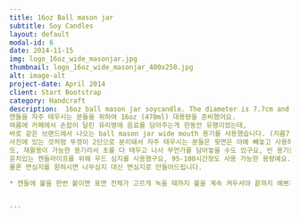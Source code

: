 ```yaml
---
title: 16oz Ball mason jar
subtitle: Soy Candles
layout: default
modal-id: 6
date: 2014-11-15
img: logo_16oz_wide_masonjar.jpg
thumbnail: logo_16oz_wide_masonjar_400x250.jpg
alt: image-alt
project-date: April 2014
client: Start Bootstrap
category: Handcraft
description:  16oz ball mason jar soycandle. The diameter is 7.7cm and the height is 17cm. lead time is about 95hours and used wood wick. I will be able to refil if you give me a empty jar after use all.
캔들을 자주 태우시는 분들을 위하여 16oz (470ml) 대용량을 준비했어요. 
여름에 카페에서 손잡이 달린 유리병에 음료를 담아주는게 한동안 유행이었는데, 
바로 같은 브랜드에서 나오는 ball mason jar wide mouth 용기를 사용했습니다. (지름7.5, 높이 17)
사진에 있는 것처럼 뚜껑이 2단으로 분리돼서 자주 태우시는 분들은 윗면은 아예 빼놓고 사용하실 수도 있어요.
또, 재활용이 가능한 용기라서 초를 다 태우고 나서 무언가를 담아놓을 수도 있구요, 빈 용기를 가져오시면 초를 리필해드립니다.
운치있는 캔들라이프를 위해 우드 심지를 사용했구요, 95-100시간정도 사용 가능한 용량예요.
물론 면심지를 원하시면 나무심지 대신 면심지로 만들어드립니다.

* 캔들에 불을 한번 붙이면 표면 전체가 고르게 녹을 때까지 불을 계속 켜두셔야 끝까지 예쁘게 태울 수가 있어요. 표면이 채 녹기도 전에 불을 끄는걸 반복하면 심지와 그 주변만 계속 타들어가서 가장자리에 있는 초가 녹지 않거든요.


---
```


